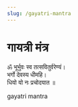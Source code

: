 ```yaml
---
slug: /gayatri-mantra
---
```


# गायत्री मंत्र
ॐ भूर्भुवः स्व तत्सवितुर्वरेण्यं।<br />
भर्गो देवस्य धीमहि।<br />
धियो यो नः प्रचोदयात ॥

<span class='index-text'> gayatri mantra </span>